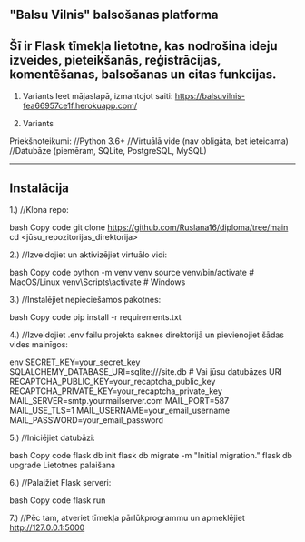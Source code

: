 
"Balsu Vilnis" balsošanas platforma
--------------------------------------------------------------------------
Šī ir Flask tīmekļa lietotne, kas nodrošina ideju izveides, pieteikšanās, reģistrācijas, komentēšanas, balsošanas un citas funkcijas.
--------------------------------------------------------------------------

1. Variants
Ieet mājaslapā, izmantojot saiti: https://balsuvilnis-fea66957ce1f.herokuapp.com/


2. Variants

Priekšnoteikumi:
//Python 3.6+
//Virtuālā vide (nav obligāta, bet ieteicama)
//Datubāze (piemēram, SQLite, PostgreSQL, MySQL)

-----------
Instalācija
-----------

1.) //Klona repo:

bash
Copy code
git clone <https://github.com/Ruslana16/diploma/tree/main>
cd <jūsu_repozitorijas_direktorija>


2.) //Izveidojiet un aktivizējiet virtuālo vidi:

bash
Copy code
python -m venv venv
source venv/bin/activate   # MacOS/Linux
venv\Scripts\activate      # Windows


3.) //Instalējiet nepieciešamos pakotnes:

bash
Copy code
pip install -r requirements.txt

4.) //Izveidojiet .env failu projekta saknes direktorijā un pievienojiet šādas vides mainīgos:

env
SECRET_KEY=your_secret_key
SQLALCHEMY_DATABASE_URI=sqlite:///site.db   # Vai jūsu datubāzes URI
RECAPTCHA_PUBLIC_KEY=your_recaptcha_public_key
RECAPTCHA_PRIVATE_KEY=your_recaptcha_private_key
MAIL_SERVER=smtp.yourmailserver.com
MAIL_PORT=587
MAIL_USE_TLS=1
MAIL_USERNAME=your_email_username
MAIL_PASSWORD=your_email_password

5.) //Iniciējiet datubāzi:

bash
Copy code
flask db init
flask db migrate -m "Initial migration."
flask db upgrade
Lietotnes palaišana

6.) //Palaižiet Flask serveri:

bash
Copy code
flask run

7.) //Pēc tam, atveriet tīmekļa pārlūkprogrammu un apmeklējiet http://127.0.0.1:5000

